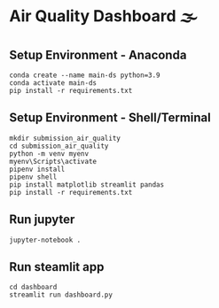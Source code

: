 # Air Quality Dashboard 🌫️

## Setup Environment - Anaconda
```
conda create --name main-ds python=3.9
conda activate main-ds
pip install -r requirements.txt
```

## Setup Environment - Shell/Terminal
```
mkdir submission_air_quality
cd submission_air_quality
python -m venv myenv
myenv\Scripts\activate
pipenv install
pipenv shell
pip install matplotlib streamlit pandas
pip install -r requirements.txt
```

## Run jupyter
```
jupyter-notebook .
```

## Run steamlit app
```
cd dashboard
streamlit run dashboard.py
```
